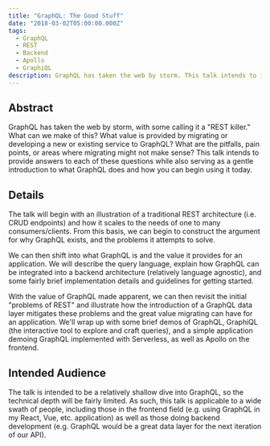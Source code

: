 ```yaml
---
title: "GraphQL: The Good Stuff"
date: "2018-03-02T05:00:00.000Z"
tags:
  - GraphQL
  - REST
  - Backend
  - Apollo
  - GraphiQL
description: GraphQL has taken the web by storm. This talk intends to illustrate what GraphQL is, how you can integrate it into your application, and the value it provides for an application
---
```


## Abstract

GraphQL has taken the web by storm, with some calling it a "REST killer." What can we make of this? What value is provided by migrating or developing a new or existing service to GraphQL? What are the pitfalls, pain points, or areas where migrating might not make sense? This talk intends to provide answers to each of these questions while also serving as a gentle introduction to what GraphQL does and how you can begin using it today.

## Details

The talk will begin with an illustration of a traditional REST architecture (i.e. CRUD endpoints) and how it scales to the needs of one to many consumers/clients. From this basis, we can begin to construct the argument for why GraphQL exists, and the problems it attempts to solve.

We can then shift into what GraphQL is and the value it provides for an application. We will describe the query language, explain how GraphQL can be integrated into a backend architecture (relatively language agnostic), and some fairly brief implementation details and guidelines for getting started.

With the value of GraphQL made apparent, we can then revisit the initial "problems of REST" and illustrate how the introduction of a GraphQL data layer mitigates these problems and the great value migrating can have for an application. We'll wrap up with some brief demos of GraphQL, GraphiQL (the interactive tool to explore and craft queries), and a simple application demoing GraphQL implemented with Serverless, as well as Apollo on the frontend.

## Intended Audience

The talk is intended to be a relatively shallow dive into GraphQL, so the technical depth will be fairly limited. As such, this talk is applicable to a wide swath of people, including those in the frontend field (e.g. using GraphQL in my React, Vue, etc. application) as well as those doing backend development (e.g. GraphQL would be a great data layer for the next iteration of our API).
